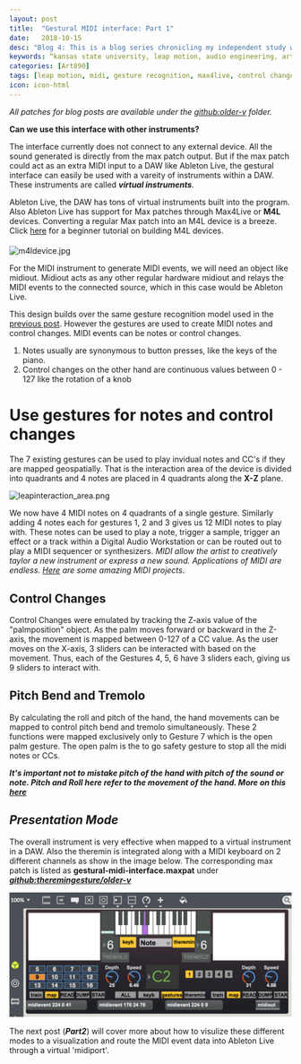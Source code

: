 ```yaml
---
layout: post
title:  "Gestural MIDI interface: Part 1"
date:   2018-10-15
desc: "Blog 4: This is a blog series chronicling my independent study work at the DX Media Lab, Kansas State University."
keywords: “kansas state university, leap motion, audio engineering, art, music, music technology, computer science, machine learning, gesture recognition, midi, audio filters, research, independent study, ableton live, mapping"
categories: [Art890]
tags: [leap motion, midi, gesture recognition, max4live, control changes]
icon: icon-html
---
```

*All patches for blog posts are available under the [github:older-v](https://github.com/sandcobainer/gesturalmusicinterfaces/tree/master/theremingesture/older-v) folder.*

**Can we use this interface with other instruments?**

The interface currently does not connect to any external device. All the sound generated is directly from the max patch output. But if the max patch could act as an extra MIDI input to a DAW like Ableton Live, the gestural interface can easily be used with a vareity of instruments within a DAW. These instruments are called ***virtual instruments***.

Ableton Live, the DAW has tons of virtual instruments built into the program. Also Ableton Live has support for Max patches through Max4Live or **M4L** devices. Converting a regular Max patch into an M4L device is a breeze. 
Click [here](https://www.ableton.com/en/blog/build-max-live-device-beginner-tutorials-point-blank/) for a beginner tutorial on building M4L devices.

<img align="middle" src="https://1cyjknyddcx62agyb002-web-assets.s3.amazonaws.com/mfl_update518/intro-hp.png" alt="m4ldevice.jpg" class="center"/>

For the MIDI instrument to generate MIDI events, we will need an object like midiout. Midiout acts as any other regular hardware midiout and relays the MIDI events to the connected source, which in this case would be Ableton Live.


This design builds over the same gesture recognition model used in the [previous post](). However the gestures are used to create MIDI notes and control changes.
MIDI events can be notes or control changes. 

1. Notes usually are synonymous to button presses, like the keys of the piano.
2. Control changes on the other hand are continuous values between 0 - 127 like the rotation of a knob

# **Use gestures for notes and control changes**

The 7 existing gestures can be used to play invidual notes and CC's if they are mapped geospatially. That is the interaction area of the device is divided into quadrants and 4 notes are placed in 4 quadrants along the **X-Z** plane. 

<img src="http://blog.leapmotion.com/wp-content/uploads/2014/07/leap-motion-interaction-area.png" alt="leapinteraction_area.png" class="center">

We now have 4 MIDI notes on 4 quadrants of a single gesture. Similarly adding 4 notes each for gestures 1, 2 and 3 gives us 12 MIDI notes to play with. These notes can be used to play a note, trigger a sample, trigger an effect or a track within a Digital Audio Workstation or can be routed out to play a MIDI sequencer or synthesizers. *MIDI allow the artist to creatively taylor a new instrument or express a new sound. Applications of MIDI are endless. [Here](https://www.musicradar.com/news/tech/7-crazy-but-cool-midi-controllers-586479) are some amazing MIDI projects*.

## **Control Changes**
Control Changes were emulated by tracking the Z-axis value of the "palmposition" object. As the palm moves forward or backward in the Z-axis, the movement is mapped between 0-127 of a CC value. As the user moves on the X-axis, 3 sliders can be interacted with based on the movement. Thus, each of the Gestures 4, 5, 6 have 3 sliders each, giving us 9 sliders to interact with.

## **Pitch Bend and Tremolo**
By calculating the roll and pitch of the hand, the hand movements can be mapped to control pitch bend and tremolo simultaneously. These 2 functions were mapped exclusively only to Gesture 7 which is the open palm gesture. The open palm is the to go safety gesture to stop all the midi notes or CCs.

***It's important not to mistake pitch of the hand with pitch of the sound or note. Pitch and Roll here refer to the movement of the hand. More on this [here](https://howthingsfly.si.edu/flight-dynamics/roll-pitch-and-yaw)***


## *Presentation Mode*
The overall instrument is very effective when mapped to a virtual instrument in a DAW. Also the theremin is integrated along with a MIDI keyboard on 2 different channels as show in the image below. The corresponding max patch is listed as **gestural-midi-interface.maxpat** under ***[github:theremingesture/older-v](https://github.com/sandcobainer/gesturalmusicinterfaces/tree/master/theremingesture/older-v)***

<img src="/static/assets/img/blog/art890/blog4presentation.png" alt="blog4.png" class="center" />

The next post (***Part2***) will cover more about how to visulize these different modes to a visualization and route the MIDI event data into Ableton Live through a virtual 'midiport'.